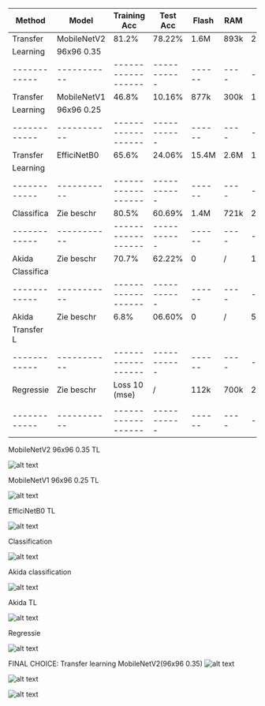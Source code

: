 |   Method   |   Model   |    Training Acc  |  Test Acc | Flash| RAM|Inf |
|------------|-----------|------------------|-----------|------|----|----|
| Transfer   |MobileNetV2|      81.2%       |  78.22%   | 1.6M |893k|2ms |(final layer: 16 neurons, 0.1 dropout)
| Learning   |96x96 0.35 |                  |           |      |    |    |
|------------|-----------|------------------|-----------|------|----|----|
| Transfer   |MobileNetV1|      46.8%       |  10.16%   | 877k |300k|1ms |(no final dense layer, 0.1 dropout)
| Learning   |96x96 0.25 |                  |           |      |    |    |
|------------|-----------|------------------|-----------|------|----|----|
| Transfer   |EfficiNetB0|      65.6%       |  24.06%   | 15.4M|2.6M|18ms|
| Learning   |           |                  |           |      |    |    |
|------------|-----------|------------------|-----------|------|----|----|
| Classifica | Zie beschr|      80.5%       |  60.69%   | 1.4M |721k|2ms | (20 epochs)
|------------|-----------|------------------|-----------|------|----|----|
| Akida      | Zie beschr|      70.7%       |  62.22%   | 0    | /  | 1ms|
| Classifica |           |                  |           |      |    |    |
|------------|-----------|------------------|-----------|------|----|----|
| Akida      | Zie beschr|       6.8%       |  06.60%   | 0    | /  | 5ms|
| Transfer L |           |                  |           |      |    |    |
|------------|-----------|------------------|-----------|------|----|----|
| Regressie  | Zie beschr|    Loss 10 (mse) |  /        | 112k |700k| 2ms|
|            |           |                  |           |      |    |    |
|------------|-----------|------------------|-----------|------|----|----|



MobileNetV2 96x96 0.35 TL

![alt text](image-1.png)

MobileNetV1 96x96 0.25 TL

![alt text](image.png)

EfficiNetB0 TL

![alt text](image-2.png)

Classification

![alt text](image-3.png)

Akida classification

![alt text](image-4.png)

Akida TL

![alt text](image-5.png)

Regressie

![alt text](image-6.png)




FINAL CHOICE: 
Transfer learning MobileNetV2(96x96 0.35)
![alt text](image-9.png)

![alt text](image-7.png)

![alt text](image-8.png)
